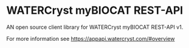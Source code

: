 

# WATERCryst myBIOCAT REST-API
AN open source client library for WATERCryst myBIOCAT REST-API v1.


For more information see https://appapi.watercryst.com/#overview

